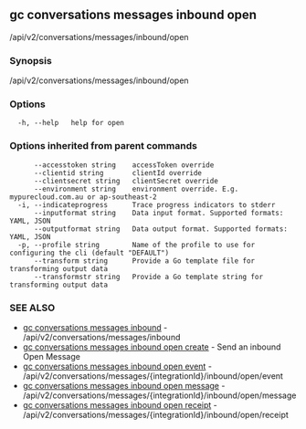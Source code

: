 ## gc conversations messages inbound open

/api/v2/conversations/messages/inbound/open

### Synopsis

/api/v2/conversations/messages/inbound/open

### Options

```
  -h, --help   help for open
```

### Options inherited from parent commands

```
      --accesstoken string    accessToken override
      --clientid string       clientId override
      --clientsecret string   clientSecret override
      --environment string    environment override. E.g. mypurecloud.com.au or ap-southeast-2
  -i, --indicateprogress      Trace progress indicators to stderr
      --inputformat string    Data input format. Supported formats: YAML, JSON
      --outputformat string   Data output format. Supported formats: YAML, JSON
  -p, --profile string        Name of the profile to use for configuring the cli (default "DEFAULT")
      --transform string      Provide a Go template file for transforming output data
      --transformstr string   Provide a Go template string for transforming output data
```

### SEE ALSO

* [gc conversations messages inbound](gc_conversations_messages_inbound.html)	 - /api/v2/conversations/messages/inbound
* [gc conversations messages inbound open create](gc_conversations_messages_inbound_open_create.html)	 - Send an inbound Open Message
* [gc conversations messages inbound open event](gc_conversations_messages_inbound_open_event.html)	 - /api/v2/conversations/messages/{integrationId}/inbound/open/event
* [gc conversations messages inbound open message](gc_conversations_messages_inbound_open_message.html)	 - /api/v2/conversations/messages/{integrationId}/inbound/open/message
* [gc conversations messages inbound open receipt](gc_conversations_messages_inbound_open_receipt.html)	 - /api/v2/conversations/messages/{integrationId}/inbound/open/receipt


